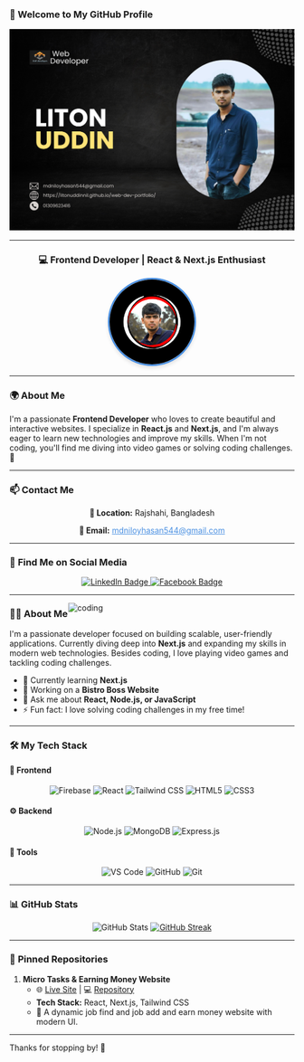  ### 🚀 Welcome to My GitHub Profile
 
   ![logo](https://github.com/Litonuddinnil/Litonuddinnil/blob/main/Orange%20Modern%20Company%20Profile%20A4%20Landscape.png) 

---

 <div align="center">
  <h3>💻 Frontend Developer | React & Next.js Enthusiast</h3>
  <img src="https://github.com/Litonuddinnil/Litonuddinnil/blob/main/githubProfil.png" width="150" style="border-radius: 50%; border: 3px solid #4A90E2; box-shadow: 0 4px 6px rgba(0,0,0,0.1);">
</div>

---

### 🌍 About Me
I'm a passionate **Frontend Developer** who loves to create beautiful and interactive websites. I specialize in **React.js** and **Next.js**, and I'm always eager to learn new technologies and improve my skills. When I'm not coding, you'll find me diving into video games or solving coding challenges. 🌟

---

### 📫 **Contact Me**
<div align="center">
  <p><strong>📍 Location:</strong> Rajshahi, Bangladesh</p>
  <p><strong>📧 Email:</strong> <a href="mailto:mdniloyhasan544@gmail.com" style="color: #4A90E2;">mdniloyhasan544@gmail.com</a></p>
</div>

---

### 🔗 **Find Me on Social Media**
<div align="center">
  <a href="https://www.linkedin.com/in/md-liton-uddin-16887734a/" target="_blank">
    <img src="https://img.shields.io/badge/LinkedIn-0077B5?style=for-the-badge&logo=linkedin&logoColor=white" alt="LinkedIn Badge" />
  </a>
  <a href="https://www.facebook.com/md.litonuddin.520" target="_blank">
    <img src="https://img.shields.io/badge/Facebook-1877F2?style=for-the-badge&logo=facebook&logoColor=white" alt="Facebook Badge" />
  </a>
</div>

---

<img align="right" alt="coding" width="400" src="https://user-images.githubusercontent.com/55389276/140866485-8fb1c876-9a8f-4d6a-98dc-08c4981eaf70.gif">

### 👨‍💻 **About Me**
I'm a passionate developer focused on building scalable, user-friendly applications. Currently diving deep into **Next.js** and expanding my skills in modern web technologies. Besides coding, I love playing video games and tackling coding challenges.
- 🌱 Currently learning **Next.js**
- 🚀 Working on a **Bistro Boss Website**
- 💬 Ask me about **React, Node.js, or JavaScript**
- ⚡ Fun fact: I love solving coding challenges in my free time!

---

### 🛠 **My Tech Stack**

#### 🚀 **Frontend**
<div align="center">
  <img src="https://cdn.jsdelivr.net/gh/devicons/devicon/icons/firebase/firebase-plain-wordmark.svg" height="40" alt="Firebase" />
  <img src="https://cdn.jsdelivr.net/gh/devicons/devicon/icons/react/react-original.svg" height="40" alt="React" />
  <img src="https://cdn.simpleicons.org/tailwindcss/06B6D4" height="40" alt="Tailwind CSS" />
  <img src="https://skillicons.dev/icons?i=html" height="40" alt="HTML5" />
  <img src="https://cdn.simpleicons.org/css3/1572B6" height="40" alt="CSS3" />
</div>

#### ⚙️ **Backend**
<div align="center">
  <img src="https://cdn.jsdelivr.net/gh/devicons/devicon/icons/nodejs/nodejs-original.svg" height="40" alt="Node.js" />
  <img src="https://skillicons.dev/icons?i=mongodb" height="40" alt="MongoDB" />
  <img src="https://img.shields.io/badge/Express-000000?logo=express&logoColor=white&style=for-the-badge" height="40" alt="Express.js" />
</div>

#### 🧰 **Tools**
<div align="center">
  <img src="https://skillicons.dev/icons?i=vscode" height="40" alt="VS Code" />
  <img src="https://skillicons.dev/icons?i=github" height="40" alt="GitHub" />
  <img src="https://cdn.simpleicons.org/git/F05032" height="40" alt="Git" />
</div>

---

### 📊 **GitHub Stats**
<div align="center">
  <img src="https://github-readme-stats.vercel.app/api?username=Litonuddinnil&show_icons=true&theme=dracula&count_private=true" height="250" alt="GitHub Stats" />
<a href="https://git.io/streak-stats" target="_blank">
  <img src="https://streak-stats.demolab.com?user=Litonuddinnil&theme=dark&date_format=j%20M%5B%20Y%5D" alt="GitHub Streak" />
</a>
</div>

---

### 📌 **Pinned Repositories**

1. **Micro Tasks & Earning Money Website**
   - 🌐 [Live Site](https://simple-firebase-fe141.web.app/) | 💻 [Repository](https://github.com/Litonuddinnil/Micro_Tasks)
   - **Tech Stack:** React, Next.js, Tailwind CSS
   - 🚀 A dynamic job find and job add and earn money website with modern UI.
 
--- 

Thanks for stopping by! 🌟
